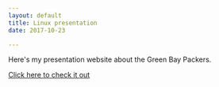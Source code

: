 ```yaml
---
layout: default
title: Linux presentation
date: 2017-10-23

---
```

Here's my presentation website about the Green Bay Packers.

[Click here to check it out](../../Presentation/index.html)


